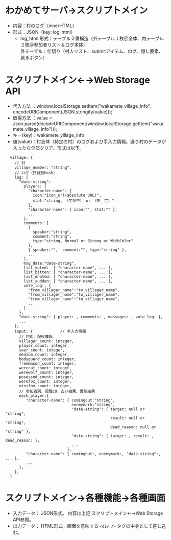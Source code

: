 # わかめてサーバ→スクリプトメイン

* 内容：村のログ（innerHTML）
* 形式：JSON（key: log_html）
    * log_html 形式：テーブル２重構造（外テーブル１枚＠全体、内テーブル２枚＠参加者リスト＆ログ本体）  
      外テーブル：仕切り（村人リスト、submitアイテム、ログ、隠し要素、戻るボタン）

# スクリプトメイン←→Web Storage API

* 代入方法 ：window.localStorage.setItem("wakamete_village_info", encodeURIComponent(JSON.stringify(value)));
* 取得方法 ：value = Json.parse(decodeURIComponent(window.localStorage.getItem("wakamete_village_info")));
* キー(key)：wakamete_village_info
* 値(value)：村全体（特定の村）のログおよび手入力情報。違う村のデータが入ったら全部クリア。形式は以下。
```
  village: {
    // 村
    village_number: "string",
    // ログ（日付別Hash）
    log: {
      "date-string":
        players: {
          "character-name": {
            icon:"icon_url(absolute URL)", 
            stat:"string, （生存中） or （死　亡）" 
          },
          "character-name": { icon:"", stat:"" },
          ...
        },
        comments: [
          {
            speaker:"string",
            comment:"string",
            type:"string, Normal or Strong or WithColor"
          },
          { speaker:"",  comment:"", type:"string" },
          ...
        ],
        msg_date:"date-string",
        list_voted:  [ "character-name", ... ],
        list_bitten: [ "character-name", ... ],
        list_dnoted: [ "character-name", ... ],
        list_sudden: [ "character-name", ... ],
        vote_log:, {
          "from_villager_name":"to_villager_name",
          "from_villager_name":"to_villager_name",
          "from_villager_name":"to_villager_name",
          ...
        }
      },
      "date-string": { player: , comments: , messages: , vote_log: },
      ...
    },
    input: {			// 手入力情報
      // 村別、配役情報、
      villager_count: integer,
      player_count: integer,
      seer_count: integer,
      medium_count: integer,
      bodyguard_count: integer,
      freemason_count: integer,
      werecat_count: integer,
      werewolf_count: integer,
      posessed_count: integer,
      werefox_count: integer,
      minifox_count: integer,
      // 参加者別、役職CO、占い結果、霊能結果
      each_player:{
         "character-name": { comingout:"string",
                             enemymark:"string",
                             "date-string": { target: null or "string",
                                              result: null or "string",
                                              dead_reason: null or "string" },
                             "date-string": { target: , result: , dead_reason: },
                             ...
                           },
         "character-name": { comingout:, enemymark:, "date-string":, ... },
         ...
      },
    },
  }
```

# スクリプトメイン→各種機能→各種画面

* 入力データ： JSON形式。 内容は上記 スクリプトメイン←→Web Storage API参照。
* 出力データ： HTML形式。画面を意味する `<div />` タグの中身として差し込む。
